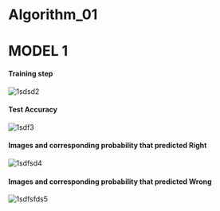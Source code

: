 # Algorithm_01

# MODEL 1

#### Training step
![1sdsd2](https://user-images.githubusercontent.com/68368104/121413966-302b6500-c9a1-11eb-9f26-47fdfe6b1428.PNG)

#### Test Accuracy
![1sdf3](https://user-images.githubusercontent.com/68368104/121414151-58b35f00-c9a1-11eb-89af-f1acfec13025.PNG)

#### Images and corresponding probability that predicted Right
![1sdfsd4](https://user-images.githubusercontent.com/68368104/121414326-7a144b00-c9a1-11eb-9306-d650288323a1.PNG)

#### Images and corresponding probability that predicted Wrong
![1sdfsfds5](https://user-images.githubusercontent.com/68368104/121414409-90220b80-c9a1-11eb-8c1c-7e2a29037dc7.PNG)
